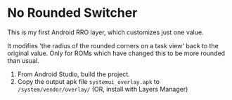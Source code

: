 # No Rounded Switcher

This is my first Android RRO layer, which customizes just one value.

It modifies 'the radius of the rounded corners on a task view' back to the original value. Only for ROMs which have changed this to be more rounded than usual.

1. From Android Studio, build the project.
2. Copy the output apk file `systemui_overlay.apk` to `/system/vendor/overlay/` (OR, install with Layers Manager)
